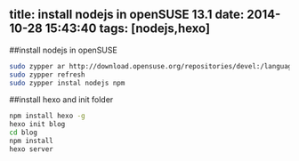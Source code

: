 title: install nodejs in openSUSE 13.1
date: 2014-10-28 15:43:40
tags: [nodejs,hexo]
---
##install nodejs in openSUSE
```sh
sudo zypper ar http://download.opensuse.org/repositories/devel:/languages:/nodejs/openSUSE_13.1/devel:languages:nodejs.repo
sudo zypper refresh
sudo zypper instal nodejs npm
```

##install hexo and init folder
```sh
npm install hexo -g
hexo init blog
cd blog
npm install
hexo server
```